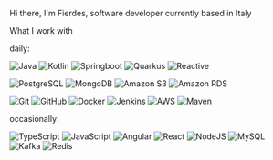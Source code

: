 <p> Hi there, I'm Fierdes, software developer currently based in Italy</p>
<p>What I work with</p>
<p>daily:</p>
<p>
  <!-- Languages -->
  <img alt="Java" src="https://img.shields.io/badge/-Java-DD0031?style=flat-square&logo=java&logoColor=white" />
  <img alt="Kotlin" src="https://img.shields.io/badge/-Kotlin-7F52FF?style=flat-square&logo=Kotlin&logoColor=yellow" />
  <img alt="Springboot" src="https://img.shields.io/badge/-Springboot-6DB33F?style=flat-square&logo=Spring&logoColor=white" />
  <img alt="Quarkus" src="https://img.shields.io/badge/-Quarkus-4695EB?style=flat-square&logo=Quarkus&logoColor=DD0031" />
  <img alt="Reactive" src="https://img.shields.io/badge/-Reactive-B7178C?style=flat-square&logo=ReactiveX&logoColor=white" />
</p>
<p>
  <!-- Database -->
  <img alt="PostgreSQL" src="https://img.shields.io/badge/-PostgreSQL-4169E1?style=flat-square&logo=PostgreSQL&logoColor=white" />
  <img alt="MongoDB" src="https://img.shields.io/badge/-MongoDB-47A248?style=flat-square&logo=MongoDB&logoColor=white" />
  <img alt="Amazon S3" src="https://img.shields.io/badge/-Amazon S3-569A31?style=flat-square&logo=Amazon+S3&logoColor=white" />
  <img alt="Amazon RDS" src="https://img.shields.io/badge/-Amazon RDS-527FFF?style=flat-square&logo=Amazon+RDS&logoColor=white" />
</p>
<p>
  <!-- DevOps -->
  <img alt="Git" src="https://img.shields.io/badge/-Git-F05032?style=flat-square&logo=Git&logoColor=white" />
  <img alt="GitHub" src="https://img.shields.io/badge/-GitHub-181717?style=flat-square&logo=GitHub&logoColor=white" />
  <img alt="Docker" src="https://img.shields.io/badge/-Docker-2496ED?style=flat-square&logo=Docker&logoColor=white" />
  <img alt="Jenkins" src="https://img.shields.io/badge/-Jenkins-D24939?style=flat-square&logo=Jenkins&logoColor=black" />
  <img alt="AWS" src="https://img.shields.io/badge/-AWS-232F3E?style=flat-square&logo=Amazon+AWS&logoColor=white" />
  <img alt="Maven" src="https://img.shields.io/badge/-Maven-C71A36?style=flat-square&logo=Apache+Maven&logoColor=yellow" />
</p>
<p>occasionally:</p>
<p>
  <!-- Languages -->
  <img alt="TypeScript" src="https://img.shields.io/badge/-TypeScript-3178C6?style=flat-square&logo=TypeScript&logoColor=white" />
  <img alt="JavaScript" src="https://img.shields.io/badge/-JavaScript-F7DF1E?style=flat-square&logo=JavaScript&logoColor=black" />
  <img alt="Angular" src="https://img.shields.io/badge/-Angular-DD0031?style=flat-square&logo=Angular&logoColor=white" />
  <img alt="React" src="https://img.shields.io/badge/-React-61DAFB?style=flat-square&logo=React&logoColor=black" />
  <img alt="NodeJS" src="https://img.shields.io/badge/-NodeJS-339933?style=flat-square&logo=node.js&logoColor=white" />
  <!-- Database -->
  <img alt="MySQL" src="https://img.shields.io/badge/-MySQL-4479A1?style=flat-square&logo=MySQL&logoColor=white" />
  <img alt="Kafka" src="https://img.shields.io/badge/-Kafka-white?style=flat-square&logo=Apache+Kafka&logoColor=black" />
  <img alt="Redis" src="https://img.shields.io/badge/-Redis-DC382D?style=flat-square&logo=Redis&logoColor=white" />
</p>
<p>
</p>
  <!-- DevOps -->

</p>
